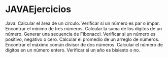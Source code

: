 # JAVAEjercicios
Java:
Calcular el área de un círculo.
Verificar si un número es par o impar.
Encontrar el mínimo de tres números.
Calcular la suma de los dígitos de un número.
Generar una secuencia de Fibonacci.
Verificar si un número es positivo, negativo o cero.
Calcular el promedio de un arreglo de números.
Encontrar el máximo común divisor de dos números.
Calcular el número de dígitos en un número entero.
Verificar si un año es bisiesto o no.
